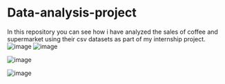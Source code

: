 # Data-analysis-project
In this repository you can see how i have analyzed the sales of coffee and supermarket using their csv datasets as part of my internship project.
![image](https://github.com/user-attachments/assets/2d405826-8f74-46dd-afbf-b33d340032a9)
![image](https://github.com/user-attachments/assets/28267ca6-78ea-467c-bbf7-45d7aaba205a)

![image](https://github.com/user-attachments/assets/21cd02ca-1595-4c76-a907-cb73440fa70f)

![image](https://github.com/user-attachments/assets/1e7c7add-afa0-4ee3-9fe1-dfb3e4e1e91c)
